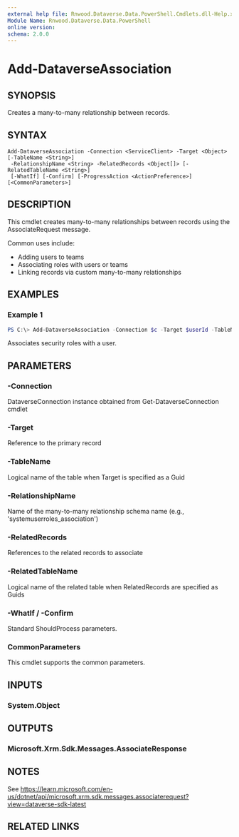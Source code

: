```yaml
---
external help file: Rnwood.Dataverse.Data.PowerShell.Cmdlets.dll-Help.xml
Module Name: Rnwood.Dataverse.Data.PowerShell
online version:
schema: 2.0.0
---
```


# Add-DataverseAssociation

## SYNOPSIS
Creates a many-to-many relationship between records.

## SYNTAX

```
Add-DataverseAssociation -Connection <ServiceClient> -Target <Object> [-TableName <String>] 
 -RelationshipName <String> -RelatedRecords <Object[]> [-RelatedTableName <String>] 
 [-WhatIf] [-Confirm] [-ProgressAction <ActionPreference>] [<CommonParameters>]
```

## DESCRIPTION

This cmdlet creates many-to-many relationships between records using the AssociateRequest message.

Common uses include:
- Adding users to teams
- Associating roles with users or teams
- Linking records via custom many-to-many relationships

## EXAMPLES

### Example 1
```powershell
PS C:\> Add-DataverseAssociation -Connection $c -Target $userId -TableName "systemuser" -RelationshipName "systemuserroles_association" -RelatedRecords $roleId1,$roleId2 -RelatedTableName "role"
```

Associates security roles with a user.

## PARAMETERS

### -Connection
DataverseConnection instance obtained from Get-DataverseConnection cmdlet

### -Target
Reference to the primary record

### -TableName
Logical name of the table when Target is specified as a Guid

### -RelationshipName
Name of the many-to-many relationship schema name (e.g., 'systemuserroles_association')

### -RelatedRecords
References to the related records to associate

### -RelatedTableName
Logical name of the related table when RelatedRecords are specified as Guids

### -WhatIf / -Confirm
Standard ShouldProcess parameters.

### CommonParameters
This cmdlet supports the common parameters.

## INPUTS

### System.Object

## OUTPUTS

### Microsoft.Xrm.Sdk.Messages.AssociateResponse

## NOTES

See https://learn.microsoft.com/en-us/dotnet/api/microsoft.xrm.sdk.messages.associaterequest?view=dataverse-sdk-latest

## RELATED LINKS
